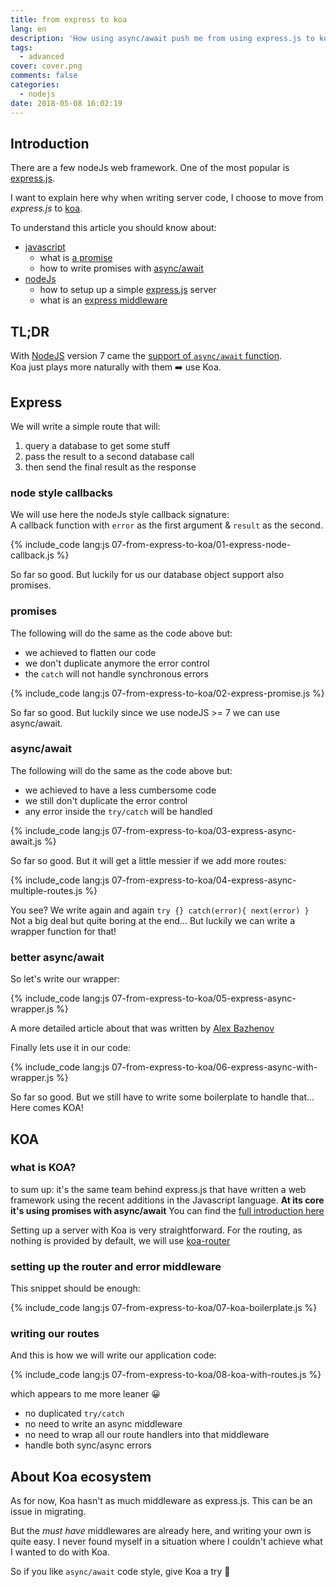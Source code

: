 ```yaml
---
title: from express to koa
lang: en
description: 'How using async/await push me from using express.js to koa framework'
tags:
  - advanced
cover: cover.png
comments: false
categories:
  - nodejs
date: 2018-05-08 16:02:19
---
```


## Introduction

There are a few nodeJs web framework. One of the most popular is [express.js](https://expressjs.com/).

I want to explain here why when writing server code, I choose to move from _express.js_ to [koa](https://koajs.com/).

<!-- more -->

To understand this article you should know about:

- [javascript](https://developer.mozilla.org/bm/docs/Web/JavaScript)
  - what is [a promise](https://developer.mozilla.org/en-US/docs/Web/JavaScript/Reference/Global_Objects/Promise)
  - how to write promises with [async/await](https://developer.mozilla.org/en-US/docs/Web/JavaScript/Reference/Statements/async_function)
- [nodeJs](https://nodejs.org/en/)
  - how to setup up a simple [express.js](https://expressjs.com/) server
  - what is an [express middleware](https://expressjs.com/en/guide/writing-middleware.html)

## TL;DR

With [NodeJS](https://nodejs.org/en/) version 7 came the [support of `async/await` function](http://node.green/#ES2017-features-async-functions).  
Koa just plays more naturally with them ➡️ use Koa.

## Express

We will write a simple route that will:

1.  query a database to get some stuff
2.  pass the result to a second database call
3.  then send the final result as the response

### node style callbacks

We will use here the nodeJs style callback signature:  
A callback function with `error` as the first argument & `result` as the second.

{% include_code lang:js 07-from-express-to-koa/01-express-node-callback.js %}

So far so good.
But luckily for us our database object support also promises.

### promises

The following will do the same as the code above but:

- we achieved to flatten our code
- we don't duplicate anymore the error control
- the `catch` will not handle synchronous errors

{% include_code lang:js 07-from-express-to-koa/02-express-promise.js %}

So far so good.
But luckily since we use nodeJS >= 7 we can use async/await.

### async/await

The following will do the same as the code above but:

- we achieved to have a less cumbersome code
- we still don't duplicate the error control
- any error inside the `try/catch` will be handled

{% include_code lang:js 07-from-express-to-koa/03-express-async-await.js %}

So far so good.
But it will get a little messier if we add more routes:

{% include_code lang:js 07-from-express-to-koa/04-express-async-multiple-routes.js %}

You see?
We write again and again `try {} catch(error){ next(error) }`  
Not a big deal but quite boring at the end…
But luckily we can write a wrapper function for that!

### better async/await

So let's write our wrapper:

{% include_code lang:js 07-from-express-to-koa/05-express-async-wrapper.js %}

A more detailed article about that was written by [Alex Bazhenov](https://medium.com/@Abazhenov/using-async-await-in-express-with-node-8-b8af872c0016)

Finally lets use it in our code:

{% include_code lang:js 07-from-express-to-koa/06-express-async-with-wrapper.js %}

So far so good.
But we still have to write some boilerplate to handle that…  
Here comes KOA!

## KOA

### what is KOA?

to sum up: it's the same team behind express.js that have written a web framework using the recent additions in the Javascript language.
**At its core it's using promises with async/await**
You can find the [full introduction here](https://koajs.com/#introduction)

Setting up a server with Koa is very straightforward.
For the routing, as nothing is provided by default, we will use [koa-router](https://www.npmjs.com/package/koa-router)

### setting up the router and error middleware

This snippet should be enough:

{% include_code lang:js 07-from-express-to-koa/07-koa-boilerplate.js %}

### writing our routes

And this is how we will write our application code:

{% include_code lang:js 07-from-express-to-koa/08-koa-with-routes.js %}

which appears to me more leaner 😀

- no duplicated `try/catch`
- no need to write an async middleware
- no need to wrap all our route handlers into that middleware
- handle both sync/async errors

## About Koa ecosystem

As for now, Koa hasn't as much middleware as express.js.
This can be an issue in migrating.

But the _must have_ middlewares are already here, and writing your own is quite easy.
I never found myself in a situation where I couldn't achieve what I wanted to do with Koa.

So if you like `async/await` code style, give Koa a try 🙂
